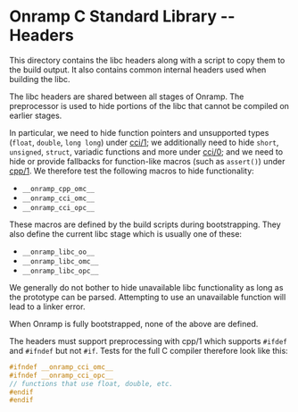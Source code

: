 # Onramp C Standard Library -- Headers

This directory contains the libc headers along with a script to copy them to the build output. It also contains common internal headers used when building the libc.

The libc headers are shared between all stages of Onramp. The preprocessor is used to hide portions of the libc that cannot be compiled on earlier stages.

In particular, we need to hide function pointers and unsupported types (`float`, `double`, `long long`) under [cci/1](../../cci/1-opc); we additionally need to hide `short`, `unsigned`, `struct`, variadic functions and more under [cci/0](../../cci/0-omc); and we need to hide or provide fallbacks for function-like macros (such as `assert()`) under [cpp/1](../../cpp/1-omc). We therefore test the following macros to hide functionality:

- `__onramp_cpp_omc__`
- `__onramp_cci_omc__`
- `__onramp_cci_opc__`

These macros are defined by the build scripts during bootstrapping. They also define the current libc stage which is usually one of these:

- `__onramp_libc_oo__`
- `__onramp_libc_omc__`
- `__onramp_libc_opc__`

We generally do not bother to hide unavailable libc functionality as long as the prototype can be parsed. Attempting to use an unavailable function will lead to a linker error.

When Onramp is fully bootstrapped, none of the above are defined.

The headers must support preprocessing with cpp/1 which supports `#ifdef` and `#ifndef` but not `#if`. Tests for the full C compiler therefore look like this:

```c
#ifndef __onramp_cci_omc__
#ifndef __onramp_cci_opc__
// functions that use float, double, etc.
#endif
#endif
```
